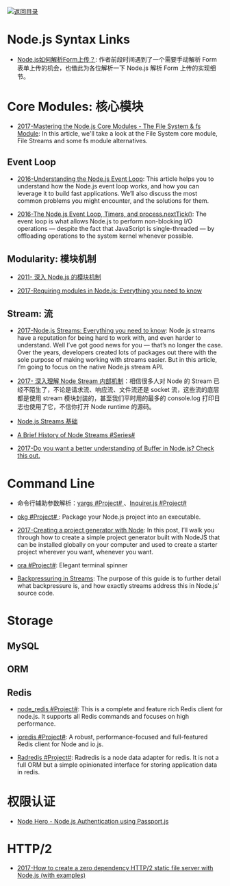 [![返回目录](https://user-images.githubusercontent.com/5803001/38079637-ff0abcf0-3371-11e8-9b76-ad651620afc7.jpg)](https://github.com/wxyyxc1992/Awesome-Links) 

# Node.js Syntax Links

* [Node.js如何解析Form上传？](https://mp.weixin.qq.com/s/pJ6yVvcuFWROmuFU1ULXeQ): 作者前段时间遇到了一个需要手动解析 Form 表单上传的机会，也借此为各位解析一下 Node.js 解析 Form 上传的实现细节。



# Core Modules: 核心模块

* [2017-Mastering the Node.js Core Modules - The File System & fs Module](https://blog.risingstack.com/mastering-the-nodejs-core-modules-file-system-fs-module/): In this article, we'll take a look at the File System core module, File Streams and some fs module alternatives.

## Event Loop

* [2016-Understanding the Node.js Event Loop](https://blog.risingstack.com/node-js-at-scale-understanding-node-js-event-loop/): This article helps you to understand how the Node.js event loop works, and how you can leverage it to build fast applications. We’ll also discuss the most common problems you might encounter, and the solutions for them.

* [2016-The Node.js Event Loop, Timers, and process.nextTick()](https://parg.co/b1l): The event loop is what allows Node.js to perform non-blocking I/O operations — despite the fact that JavaScript is single-threaded — by offloading operations to the system kernel whenever possible.

## Modularity: 模块机制

* [2011- 深入 Node.js 的模块机制](http://www.infoq.com/cn/articles/nodejs-module-mechanism)

- [2017-Requiring modules in Node.js: Everything you need to know](https://parg.co/bQl)

## Stream: 流

* [2017-Node.js Streams: Everything you need to know](https://parg.co/bJN): Node.js streams have a reputation for being hard to work with, and even harder to understand. Well I’ve got good news for you — that’s no longer the case. Over the years, developers created lots of packages out there with the sole purpose of making working with streams easier. But in this article, I’m going to focus on the native Node.js stream API.

- [2017- 深入理解 Node Stream 内部机制](http://www.barretlee.com/blog/2017/06/06/dive-to-nodejs-at-stream-module/)：相信很多人对 Node 的 Stream 已经不陌生了，不论是请求流、响应流、文件流还是 socket 流，这些流的底层都是使用 stream 模块封装的，甚至我们平时用的最多的 console.log 打印日志也使用了它，不信你打开 Node runtime 的源码。

* [Node.js Streams 基础](http://scarletsky.github.io/2016/07/01/basics-node-js-streams/)

* [A Brief History of Node Streams #Series#](http://6me.us/cC9Jcm)

- [2017-Do you want a better understanding of Buffer in Node.js? Check this out.](https://medium.freecodecamp.org/do-you-want-a-better-understanding-of-buffer-in-node-js-check-this-out-2e29de2968e8)

# Command Line

* 命令行辅助参数解析：[yargs #Project# ](https://github.com/yargs/yargs)、[Inquirer.js #Project# ](https://github.com/SBoudrias/Inquirer.js)

* [pkg #Project# ](https://github.com/zeit/pkg): Package your Node.js project into an executable.

* [2017-Creating a project generator with Node](https://parg.co/byo): In this post, I’ll walk you through how to create a simple project generator built with NodeJS that can be installed globally on your computer and used to create a starter project wherever you want, whenever you want.

- [ora #Project#](https://github.com/sindresorhus/ora): Elegant terminal spinner

- [Backpressuring in Streams](https://nodejs.org/en/docs/guides/backpressuring-in-streams/): The purpose of this guide is to further detail what backpressure is, and how exactly streams address this in Node.js' source code. 

# Storage

## MySQL

## ORM

## Redis

* [node_redis #Project#](https://github.com/NodeRedis/node_redis): This is a complete and feature rich Redis client for node.js. It supports all Redis commands and focuses on high performance.

* [ioredis #Project#](https://github.com/luin/ioredis): A robust, performance-focused and full-featured Redis client for Node and io.js.

* [Radredis #Project#](https://github.com/bustle/radredis): Radredis is a node data adapter for redis. It is not a full ORM but a simple opinionated interface for storing application data in redis.

# 权限认证

* [Node Hero - Node.js Authentication using Passport.js](https://parg.co/UqY)

# HTTP/2

* [2017-How to create a zero dependency HTTP/2 static file server with Node.js (with examples)](https://parg.co/UKq)
